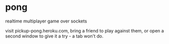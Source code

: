 # pong
realtime multiplayer game over sockets


visit pickup-pong.heroku.com, bring a friend to play against them, or open a second window to give it a try - a tab won't do.